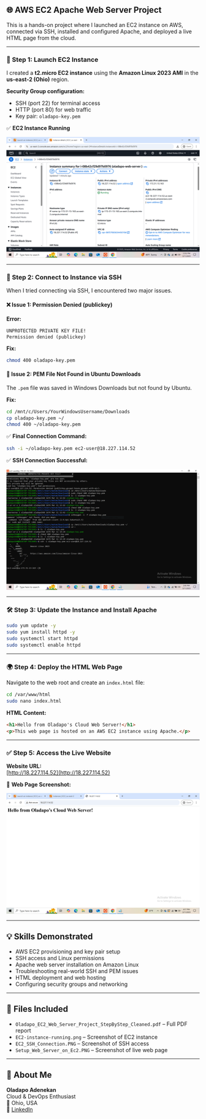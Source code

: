 
## 🌐 AWS EC2 Apache Web Server Project

This is a hands-on project where I launched an EC2 instance on AWS, connected via SSH, installed and configured Apache, and deployed a live HTML page from the cloud.

---

### 🚀 Step 1: Launch EC2 Instance

I created a **t2.micro EC2 instance** using the **Amazon Linux 2023 AMI** in the **us-east-2 (Ohio)** region.

**Security Group configuration:**

- SSH (port 22) for terminal access  
- HTTP (port 80) for web traffic  
- Key pair: `oladapo-key.pem`

✅ **EC2 Instance Running**

![EC2 Instance Running](EC2-instance-running.png)

---

### 🔐 Step 2: Connect to Instance via SSH

When I tried connecting via SSH, I encountered two major issues.

#### ❌ Issue 1: Permission Denied (publickey)

**Error:**

```
UNPROTECTED PRIVATE KEY FILE!
Permission denied (publickey)
```

**Fix:**

```bash
chmod 400 oladapo-key.pem
```

#### 📂 Issue 2: PEM File Not Found in Ubuntu Downloads

The `.pem` file was saved in Windows Downloads but not found by Ubuntu.

**Fix:**

```bash
cd /mnt/c/Users/YourWindowsUsername/Downloads
cp oladapo-key.pem ~/
chmod 400 ~/oladapo-key.pem
```

✅ **Final Connection Command:**

```bash
ssh -i ~/oladapo-key.pem ec2-user@18.227.114.52
```

✅ **SSH Connection Successful:**

![SSH Connection](EC2_SSH_Connection.PNG)

---

### 🛠️ Step 3: Update the Instance and Install Apache

```bash
sudo yum update -y
sudo yum install httpd -y
sudo systemctl start httpd
sudo systemctl enable httpd
```

---

### 🌍 Step 4: Deploy the HTML Web Page

Navigate to the web root and create an `index.html` file:

```bash
cd /var/www/html
sudo nano index.html
```

**HTML Content:**

```html
<h1>Hello from Oladapo's Cloud Web Server!</h1>
<p>This web page is hosted on an AWS EC2 instance using Apache.</p>
```

---

### ✅ Step 5: Access the Live Website

**Website URL:**  
[http://18.227.114.52](http://18.227.114.52)

📸 **Web Page Screenshot:**

![Web Server Live Page](Setup_Web_Server_on_Ec2.PNG)

---

## 💡 Skills Demonstrated

- AWS EC2 provisioning and key pair setup  
- SSH access and Linux permissions  
- Apache web server installation on Amazon Linux  
- Troubleshooting real-world SSH and PEM issues  
- HTML deployment and web hosting  
- Configuring security groups and networking  

---

## 📁 Files Included

- `Oladapo_EC2_Web_Server_Project_StepByStep_Cleaned.pdf` – Full PDF report  
- `EC2-instance-running.png` – Screenshot of EC2 instance  
- `EC2_SSH_Connection.PNG` – Screenshot of SSH access  
- `Setup_Web_Server_on_Ec2.PNG` – Screenshot of live web page  

---

## 👤 About Me

**Oladapo Adenekan**  
Cloud & DevOps Enthusiast  
📍 Ohio, USA  
🔗 [LinkedIn](https://www.linkedin.com/in/oladapo568)
